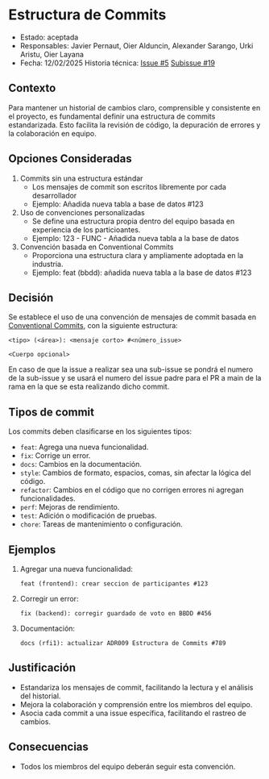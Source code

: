 # Estructura de Commits

* Estado: aceptada
* Responsables: Javier Pernaut, Oier Alduncin, Alexander Sarango, Urki Aristu, Oier Layana
* Fecha: 12/02/2025
Historia técnica: [Issue #5](https://github.com/oielay/GTIO_Votacion/issues/5) [Subissue #19](https://github.com/oielay/GTIO_Votacion/issues/19)


## Contexto
Para mantener un historial de cambios claro, comprensible y consistente en el proyecto, es fundamental definir una estructura de commits estandarizada. Esto facilita la revisión de código, la depuración de errores y la colaboración en equipo.

## Opciones Consideradas
1. Commits sin una estructura estándar
    - Los mensajes de commit son escritos libremente por cada desarrollador
    - Ejemplo: Añadida nueva tabla a base de datos #123
2. Uso de convenciones personalizadas
    - Se define una estructura propia dentro del equipo basada en experiencia de los particioantes.
    - Ejemplo: 123 - FUNC - Añadida nueva tabla a la base de datos
3. Convención basada en Conventional Commits
    - Proporciona una estructura clara y ampliamente adoptada en la industria.
    - Ejemplo: feat (bbdd): añadida nueva tabla a la base de datos #123

## Decisión
Se establece el uso de una convención de mensajes de commit basada en [Conventional Commits](https://www.conventionalcommits.org/), con la siguiente estructura:

`<tipo> (<área>): <mensaje corto> #<número_issue>`

`<Cuerpo opcional>`

En caso de que la issue a realizar sea una sub-issue se pondrá el numero de la sub-issue y se usará el numero del issue padre para el PR a main de la rama en la que se esta realizando dicho commit.

## Tipos de commit
Los commits deben clasificarse en los siguientes tipos:
- `feat`: Agrega una nueva funcionalidad.
- `fix`: Corrige un error.
- `docs`: Cambios en la documentación.
- `style`: Cambios de formato, espacios, comas, sin afectar la lógica del código.
- `refactor`: Cambios en el código que no corrigen errores ni agregan funcionalidades.
- `perf`: Mejoras de rendimiento.
- `test`: Adición o modificación de pruebas.
- `chore`: Tareas de mantenimiento o configuración.

## Ejemplos
1. Agregar una nueva funcionalidad:

    `feat (frontend): crear seccion de participantes #123`

2. Corregir un error:

    `fix (backend): corregir guardado de voto en BBDD #456`

3. Documentación:

    `docs (rfi1): actualizar ADR009 Estructura de Commits #789`

## Justificación
- Estandariza los mensajes de commit, facilitando la lectura y el análisis del historial.
- Mejora la colaboración y comprensión entre los miembros del equipo.
- Asocia cada commit a una issue específica, facilitando el rastreo de cambios.

## Consecuencias
- Todos los miembros del equipo deberán seguir esta convención.
